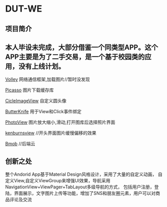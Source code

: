 DUT-WE
=====
项目简介
------
本人毕设未完成，大部分借鉴一个同类型APP。这个APP主要是为了二手交易，是一个基于校园类的应用，没有上线计划。
------

[Volley](https://android.googlesource.com/platform/frameworks/volley)
网络通信框架,加载图片//暂时没发现

[Picasso](https://github.com/square/picasso)
图片下载缓存库

[CicleImageView](https://github.com/hdodenhof/CircleImageView)
自定义圆头像

[ButterKnife](https://github.com/JakeWharton/butterknife)
用于View和Click事件绑定

[PhotoView](https://github.com/chrisbanes/PhotoView)
图片放大缩小,滑动,打开图库后选择照片界面

[kenburnsview](https://github.com/flavioarfaria/KenBurnsView)
//开头界面图片缓慢偏移的效果

[Bmob](http://www.bmob.cn/)
//后端云

创新之处
------
整个Andorid App基于Material Design风格设计，采用了大量的自定义动画，
自定义View,自定义ViewGroup来增强UI效果，导航采用NavigationView+ViewPager+TabLayout多级导航的方式，
包括用户注册，登陆，界面展示，文字图片上传等功能，增加了SNS和朋友圈元素，用户可以对商品评论及交流



